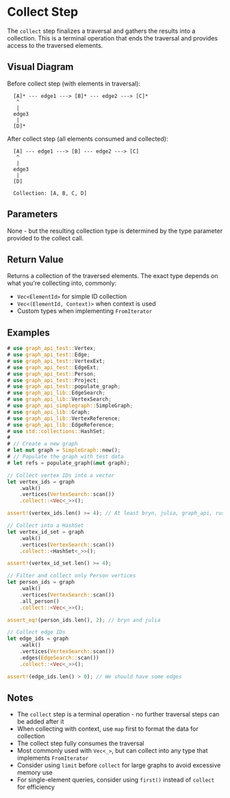 # Collect Step

The `collect` step finalizes a traversal and gathers the results into a collection. This is a terminal operation that ends the traversal and provides access to the traversed elements.

## Visual Diagram

Before collect step (with elements in traversal):
```text
  [A]* --- edge1 ---> [B]* --- edge2 ---> [C]*  
   ^                                         
   |                                         
  edge3                                       
   |                                         
  [D]*                                        
```

After collect step (all elements consumed and collected):
```text
  [A] --- edge1 ---> [B] --- edge2 ---> [C]  
   ^                                         
   |                                         
  edge3                                       
   |                                         
  [D]                                        

  Collection: [A, B, C, D]
```

## Parameters

None - but the resulting collection type is determined by the type parameter provided to the collect call.

## Return Value

Returns a collection of the traversed elements. The exact type depends on what you're collecting into, commonly:
- `Vec<ElementId>` for simple ID collection
- `Vec<(ElementId, Context)>` when context is used
- Custom types when implementing `FromIterator`

## Examples

```rust
# use graph_api_test::Vertex;
# use graph_api_test::Edge;
# use graph_api_test::VertexExt;
# use graph_api_test::EdgeExt;
# use graph_api_test::Person;
# use graph_api_test::Project;
# use graph_api_test::populate_graph;
# use graph_api_lib::EdgeSearch;
# use graph_api_lib::VertexSearch;
# use graph_api_simplegraph::SimpleGraph;
# use graph_api_lib::Graph;
# use graph_api_lib::VertexReference;
# use graph_api_lib::EdgeReference;
# use std::collections::HashSet;
# 
# // Create a new graph
# let mut graph = SimpleGraph::new();
# // Populate the graph with test data
# let refs = populate_graph(&mut graph);

// Collect vertex IDs into a vector
let vertex_ids = graph
    .walk()
    .vertices(VertexSearch::scan())
    .collect::<Vec<_>>();

assert!(vertex_ids.len() >= 4); // At least bryn, julia, graph_api, rust

// Collect into a HashSet
let vertex_id_set = graph
    .walk()
    .vertices(VertexSearch::scan())
    .collect::<HashSet<_>>();

assert!(vertex_id_set.len() >= 4);

// Filter and collect only Person vertices
let person_ids = graph
    .walk()
    .vertices(VertexSearch::scan())
    .all_person()
    .collect::<Vec<_>>();

assert_eq!(person_ids.len(), 2); // bryn and julia

// Collect edge IDs
let edge_ids = graph
    .walk()
    .vertices(VertexSearch::scan())
    .edges(EdgeSearch::scan())
    .collect::<Vec<_>>();

assert!(edge_ids.len() > 0); // We should have some edges
```

## Notes

- The `collect` step is a terminal operation - no further traversal steps can be added after it
- When collecting with context, use `map` first to format the data for collection
- The collect step fully consumes the traversal
- Most commonly used with `Vec<_>`, but can collect into any type that implements `FromIterator`
- Consider using `limit` before `collect` for large graphs to avoid excessive memory use
- For single-element queries, consider using `first()` instead of `collect` for efficiency